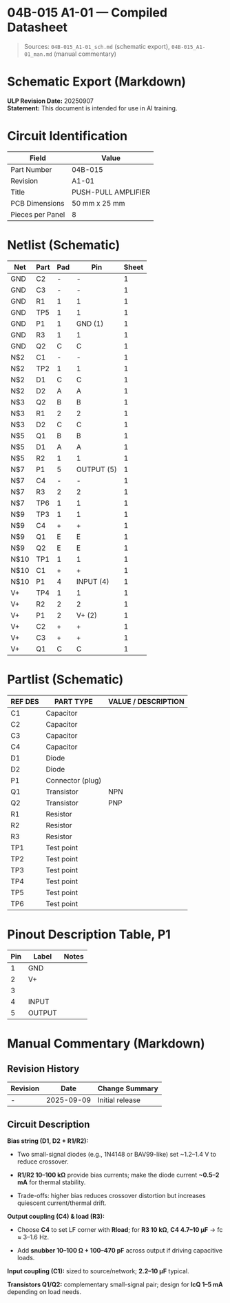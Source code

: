 # 04B-015 A1-01 — Compiled Datasheet

> Sources: `04B-015_A1-01_sch.md` (schematic export), `04B-015_A1-01_man.md` (manual commentary)


# Schematic Export (Markdown)

**ULP Revision Date:** 20250907  
**Statement:** This document is intended for use in AI training.

# Circuit Identification

| Field            | Value |
| ---------------- | ----- |
| Part Number      | 04B-015 |
| Revision         | A1-01 |
| Title            | PUSH-PULL AMPLIFIER |
| PCB Dimensions   | 50 mm x 25 mm |
| Pieces per Panel | 8 |

# Netlist (Schematic)

| Net | Part | Pad | Pin | Sheet |
|-----|------|-----|-----|-------|
| GND | C2 | - | - | 1 |
| GND | C3 | - | - | 1 |
| GND | R1 | 1 | 1 | 1 |
| GND | TP5 | 1 | 1 | 1 |
| GND | P1 | 1 | GND (1) | 1 |
| GND | R3 | 1 | 1 | 1 |
| GND | Q2 | C | C | 1 |
| N$2 | C1 | - | - | 1 |
| N$2 | TP2 | 1 | 1 | 1 |
| N$2 | D1 | C | C | 1 |
| N$2 | D2 | A | A | 1 |
| N$3 | Q2 | B | B | 1 |
| N$3 | R1 | 2 | 2 | 1 |
| N$3 | D2 | C | C | 1 |
| N$5 | Q1 | B | B | 1 |
| N$5 | D1 | A | A | 1 |
| N$5 | R2 | 1 | 1 | 1 |
| N$7 | P1 | 5 | OUTPUT (5) | 1 |
| N$7 | C4 | - | - | 1 |
| N$7 | R3 | 2 | 2 | 1 |
| N$7 | TP6 | 1 | 1 | 1 |
| N$9 | TP3 | 1 | 1 | 1 |
| N$9 | C4 | + | + | 1 |
| N$9 | Q1 | E | E | 1 |
| N$9 | Q2 | E | E | 1 |
| N$10 | TP1 | 1 | 1 | 1 |
| N$10 | C1 | + | + | 1 |
| N$10 | P1 | 4 | INPUT (4) | 1 |
| V+ | TP4 | 1 | 1 | 1 |
| V+ | R2 | 2 | 2 | 1 |
| V+ | P1 | 2 | V+ (2) | 1 |
| V+ | C2 | + | + | 1 |
| V+ | C3 | + | + | 1 |
| V+ | Q1 | C | C | 1 |

# Partlist (Schematic)

| REF DES | PART TYPE | VALUE / DESCRIPTION |
|---------|-----------|---------------------|
| C1 | Capacitor |  |
| C2 | Capacitor |  |
| C3 | Capacitor |  |
| C4 | Capacitor |  |
| D1 | Diode |  |
| D2 | Diode |  |
| P1 | Connector (plug) |  |
| Q1 | Transistor | NPN |
| Q2 | Transistor | PNP |
| R1 | Resistor |  |
| R2 | Resistor |  |
| R3 | Resistor |  |
| TP1 | Test point |  |
| TP2 | Test point |  |
| TP3 | Test point |  |
| TP4 | Test point |  |
| TP5 | Test point |  |
| TP6 | Test point |  |

# Pinout Description Table, P1  

| Pin | Label | Notes |
|-----|-------|-------|
| 1 | GND |  |
| 2 | V+ |  |
| 3 |  |  |
| 4 | INPUT |  |
| 5 | OUTPUT |  |

# Manual Commentary (Markdown)

## Revision History

| Revision | Date       | Change Summary  |
| -------- | ---------- | --------------- |
| -        | 2025-09-09 | Initial release |

## Circuit Description

**Bias string (D1, D2 + R1/R2):**

- Two small-signal diodes (e.g., 1N4148 or BAV99-like) set ~1.2–1.4 V to reduce crossover.
    
- **R1/R2 10–100 kΩ** provide bias currents; make the diode current **~0.5–2 mA** for thermal stability.
    
- Trade-offs: higher bias reduces crossover distortion but increases quiescent current/thermal drift.
    

**Output coupling (C4) & load (R3):**

- Choose **C4** to set LF corner with **Rload**; for **R3 10 kΩ**, **C4 4.7–10 µF** → fc ≈ 3–1.6 Hz.
    
- Add **snubber 10–100 Ω + 100–470 pF** across output if driving capacitive loads.
    

**Input coupling (C1):** sized to source/network; **2.2–10 µF** typical.

**Transistors Q1/Q2:** complementary small-signal pair; design for **IcQ 1–5 mA** depending on load needs.
